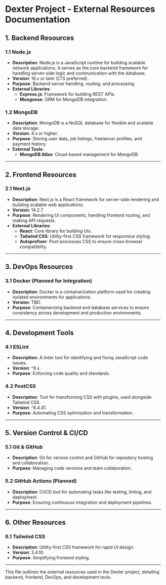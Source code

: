 # Dexter Project - External Resources Documentation

## 1. Backend Resources

### 1.1 **Node.js**
- **Description**: Node.js is a JavaScript runtime for building scalable network applications. It serves as the core backend framework for handling server-side logic and communication with the database.
- **Version**: 18.x or later (LTS preferred).
- **Purpose**: Backend server handling, routing, and processing.
- **External Libraries**:
  - **Express.js**: Framework for building REST APIs.
  - **Mongoose**: ORM for MongoDB integration.

### 1.2 **MongoDB**
- **Description**: MongoDB is a NoSQL database for flexible and scalable data storage.
- **Version**: 4.x or higher.
- **Purpose**: Storing user data, job listings, freelancer profiles, and payment history.
- **External Tools**:
  - **MongoDB Atlas**: Cloud-based management for MongoDB.

---

## 2. Frontend Resources

### 2.1 **Next.js**
- **Description**: Next.js is a React framework for server-side rendering and building scalable web applications.
- **Version**: 14.2.7.
- **Purpose**: Rendering UI components, handling frontend routing, and making API requests.
- **External Libraries**:
  - **React**: Core library for building UIs.
  - **Tailwind CSS**: Utility-first CSS framework for responsive styling.
  - **Autoprefixer**: Post-processes CSS to ensure cross-browser compatibility.

---

## 3. DevOps Resources

### 3.1 **Docker** (Planned for Integration)
- **Description**: Docker is a containerization platform used for creating isolated environments for applications.
- **Version**: TBD.
- **Purpose**: Containerizing backend and database services to ensure consistency across development and production environments.

---

## 4. Development Tools

### 4.1 **ESLint**
- **Description**: A linter tool for identifying and fixing JavaScript code issues.
- **Version**: ^8.x.
- **Purpose**: Enforcing code quality and standards.

### 4.2 **PostCSS**
- **Description**: Tool for transforming CSS with plugins, used alongside Tailwind CSS.
- **Version**: ^8.4.41.
- **Purpose**: Automating CSS optimization and transformation.

---

## 5. Version Control & CI/CD

### 5.1 **Git & GitHub**
- **Description**: Git for version control and GitHub for repository hosting and collaboration.
- **Purpose**: Managing code versions and team collaboration.

### 5.2 **GitHub Actions** (Planned)
- **Description**: CI/CD tool for automating tasks like testing, linting, and deployment.
- **Purpose**: Ensuring continuous integration and deployment pipelines.

---

## 6. Other Resources

### 6.1 **Tailwind CSS**
- **Description**: Utility-first CSS framework for rapid UI design.
- **Version**: 3.4.10.
- **Purpose**: Simplifying frontend styling.

---

This file outlines the external resources used in the Dexter project, detailing backend, frontend, DevOps, and development tools.
